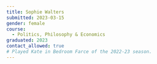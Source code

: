 ```yaml
---
title: Sophie Walters 
submitted: 2023-03-15
gender: female
course: 
  - Politics, Philosophy & Economics
graduated: 2023
contact_allowed: true
# Played Kate in Bedroom Farce of the 2022-23 season.
--- 
```


